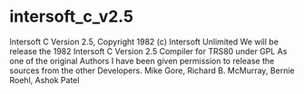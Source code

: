 # intersoft_c_v2.5
Intersoft C Version 2.5, Copyright 1982 (c) Intersoft Unlimited
We will be release the 1982 Intersoft C Version 2.5 Compiler for TRS80 under GPL
As one of the original Authors I have been given permission to release the sources from the other Developers.
Mike Gore, Richard B. McMurray, Bernie Roehl, Ashok Patel
